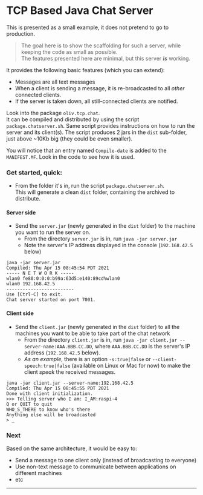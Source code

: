# TCP Based Java Chat Server
This is presented as a small example, it does not pretend to go to production.  
> The goal here is to show the scaffolding for such a server, while keeping the code as small as possible.  
> The features presented here are minimal, but this server _**is**_ working.

It provides the following basic features (which you can extend):
- Messages are all text messages
- When a client is sending a message, it is re-broadcasted to all _other_ connected clients.
- If the server is taken down, all still-connected clients are notified.

Look into the package `oliv.tcp.chat`.  
It can be compiled and distributed by using the script `package.chatserver.sh`.
Same script provides instructions on how to run the server and its client(s).
The script produces 2 jars in the `dist` sub-folder, just above ~10Kb big (they could be even smaller).

You will notice that an entry named `Compile-date` is added to the `MANIFEST.MF`.
Look in the code to see how it is used.

### Get started, quick:  
- From the folder it's in, run the script `package.chatserver.sh`.  
  This will generate a clean `dist` folder, containing the archived to distribute.

#### Server side
- Send the `server.jar` (newly generated in the `dist` folder) to the machine you want to run the server on.
    - From the directory `server.jar` is in, run `java -jar server.jar`
    - Note the server's IP address displayed in the console (`192.168.42.5` below)
```
java -jar server.jar 
Compiled: Thu Apr 15 08:45:54 PDT 2021
----- N E T W O R K -----
wlan0 fe80:0:0:0:b99a:63d5:e140:89cd%wlan0
wlan0 192.168.42.5
-------------------------
Use [Ctrl-C] to exit.
Chat server started on port 7001.
```

#### Client side
- Send the `client.jar` (newly generated in the `dist` folder) to all the machines you want to be able to take part of the chat network
    - From the directory `client.jar` is in, run `java -jar client.jar --server-name:AAA.BBB.CC.DD`, where
      `AAA.BBB.CC.DD` is the server's IP address (`192.168.42.5` below).
    - _As an example_, there is an option `-s:true|false` or `--client-speech:true|false` (available on Linux or Mac for now) to make the client _speak_ the received messages.   
```
java -jar client.jar --server-name:192.168.42.5
Compiled: Thu Apr 15 08:45:55 PDT 2021
Done with client initialization.
>>> Telling server who I am: I_AM:raspi-4
Q or QUIT to quit
WHO_S_THERE to know who's there
Anything else will be broadcasted
> _
```      

### Next
Based on the same architecture, it would be easy to:
- Send a message to one client only (instead of broadcasting to everyone)
- Use non-text message to communicate between applications on different machines
- etc
     
---
